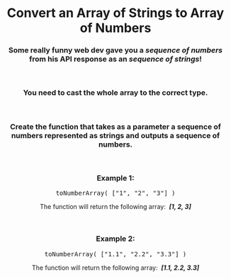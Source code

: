 <div align = "center">

# Convert an Array of Strings to Array of Numbers

</div>

<div align = "center">

<h3>Some really funny web dev gave you a <em>sequence of numbers</em> from his API response as an <em>sequence of strings</em>!</h3>

<br>

<h3>You need to cast the whole array to the correct type.</h3>

<br>

<h3>Create the function that takes as a parameter a sequence of numbers represented as strings and outputs a sequence of numbers.</h3>

<br>

<h3>Example 1:</h3>

<pre>toNumberArray(&nbsp;["1", "2", "3"]&nbsp;)</pre>

<p>The function will return the following array: &nbsp;<em><strong>[1, 2, 3]</strong></em></p>
<br>

<h3>Example 2:</h3>

<pre>toNumberArray(&nbsp;["1.1", "2.2", "3.3"]&nbsp;)</pre>

<p>The function will return the following array: &nbsp;<em><strong>[1.1, 2.2, 3.3]</strong></em></p>
<br>

</div>
